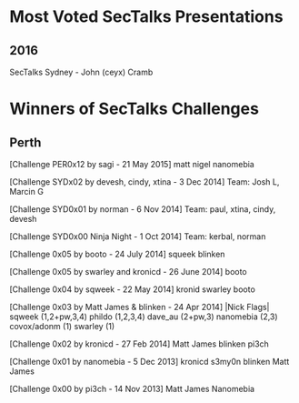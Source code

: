 # Most Voted SecTalks Presentations 
## 2016
SecTalks Sydney - John (ceyx) Cramb

# Winners of SecTalks Challenges

## Perth

[Challenge PER0x12 by sagi - 21 May 2015]
matt
nigel
nanomebia

[Challenge SYDx02 by devesh, cindy, xtina - 3 Dec 2014]
Team: Josh L, Marcin G

[Challenge SYD0x01 by norman - 6 Nov 2014]
Team: paul, xtina, cindy, devesh

[Challenge SYD0x00 Ninja Night - 1 Oct 2014]
Team: kerbal, norman

[Challenge 0x05 by booto - 24 July 2014]
squeek
blinken

[Challenge 0x05 by swarley and kronicd - 26 June 2014]
booto

[Challenge 0x04 by sqweek - 22 May 2014]
kronid
swarley
booto

[Challenge 0x03 by Matt James & blinken - 24 Apr 2014] 
|Nick       Flags|
sqweek      (1,2+pw,3,4)
phildo      (1,2,3,4)
dave_au     (2+pw,3)
nanomebia   (2,3)
covox/adonm (1)
swarley     (1)

[Challenge 0x02 by kronicd - 27 Feb 2014]
Matt James
blinken
pi3ch

[Challenge 0x01 by nanomebia - 5 Dec 2013]
kronicd
s3my0n
blinken
Matt James

[Challenge 0x00 by pi3ch - 14 Nov 2013]
Matt James
Nanomebia
